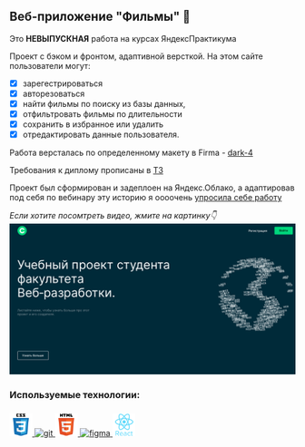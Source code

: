 ## Веб-приложение "Фильмы" 🎥

Это **НЕВЫПУСКНАЯ** работа на курсах ЯндексПрактикума

Проект с бэком и фронтом, адаптивной версткой. 
На этом сайте пользователи могут:
- [X] зарегестрироваться
- [X] авторезоваться
- [X] найти фильмы по поиску из базы данных, 
- [X] отфильтровать фильмы по длительности 
- [X] сохранить в избранное или удалить
- [X] отредактировать данные пользователя.

Работа версталась по определенному макету в Firma - [dark-4](https://www.figma.com/file/6FMWkB94wE7KTkcCgUXtnC/Дипломный-проект?type=design&node-id=1-9662&mode=design&t=pdg8ikfECAEn5j8R-0)

Требования к диплому прописаны в [ТЗ](https://code.s3.yandex.net/web-developer/static/new-program/web-diploma-criteria-2.0/index.html#js)

Проект был сформирован и задеплоен на Яндекс.Облако, а адаптировав под себя по вебинару эту историю я оооочень [упросила себе работу](https://www.notion.so/8e79d27ff30d4855add7ddbfccf7a968)


*Если хотите посомтреть видео, жмите на картинку👇*
[![Результат](./frontend/src/images/вводный.png)](https://youtu.be/TGq3zbjRMGU)


### Используемые технологии:<h3>
<a align="left"> <a href="https://www.w3schools.com/css/" target="_blank" rel="noreferrer"> <img src="https://raw.githubusercontent.com/devicons/devicon/master/icons/css3/css3-original-wordmark.svg" alt="css3" width="40" height="40"/> </a> <a href="https://git-scm.com/" target="_blank" rel="noreferrer"> <img src="https://www.vectorlogo.zone/logos/git-scm/git-scm-icon.svg" alt="git" width="40" height="40"/> </a> <a href="https://www.w3.org/html/" target="_blank" rel="noreferrer"> <img src="https://raw.githubusercontent.com/devicons/devicon/master/icons/html5/html5-original-wordmark.svg" alt="html5" width="40" height="40"/> </a> <a align="left"> <a href="https://www.figma.com/" target="_blank" rel="noreferrer"> <img src="https://www.vectorlogo.zone/logos/figma/figma-icon.svg" alt="figma" width="40" height="40"/> </a> <a href="https://reactjs.org/"><img src="https://raw.githubusercontent.com/devicons/devicon/master/icons/react/react-original-wordmark.svg" height="40px" width="40px" /></a>
</a>
